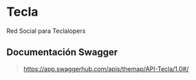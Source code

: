 # Tecla
Red Social para Teclalopers

## Documentación Swagger
> https://app.swaggerhub.com/apis/themap/API-Tecla/1.0#/